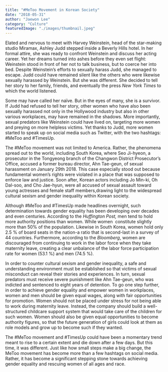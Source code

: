```yaml
---
title: "#MeToo Movement in Korean Society"
date: "2018-05-31"
author: "Jaewon Lee"
category: "Culture"
featuredImage: "./images/thumbnail.jpeg"
---
```


Elated and nervous to meet with Harvey Weinstein, head of the star-making studio Miramax, Ashley Judd stepped inside a Beverly Hills hotel. In her formal attire, she was ready to confront Weinstein and discuss her acting career. Yet her dreams turned into ashes before they even set flight: Weinstein stood in front of her not to talk business, but to coerce her into bed. Despite Weinstein’s efforts to sexually harass Judd, she managed to escape. Judd could have remained silent like the others who were likewise sexually harassed by Weinstein. But she was different. She decided to tell her story to her family, friends, and eventually the press _New York Times_ to which the world listened.

Some may have called her naïve. But in the eyes of many, she is a survivor. If Judd had refused to tell her story, other women who have also been sexually harassed not only in the Hollywood industry but also in other various workplaces, may have remained in the shadows. More importantly, sexual predators like Weinstein could have lived on, targeting more women and preying on more helpless victims. Yet thanks to Judd, more women started to speak up on social media such as Twitter, with the two hashtags: #MeToo and #TimesUp.

The #MeToo movement was not limited to America. Rather, the phenomena spread out to the world, including South Korea, where Seo Ji-hyeon, a prosecutor in the Tongyeong branch of the Changwon District Prosecutor’s Office, accused a former bureau director, Ahn Tae-geun, of sexual harassment on January 29th 2018. This case especially stood out because fundamental women’s rights were violated in a place that was supposed to enforce law and justice. Soon after, Korean actors including Jo Min-ki, Oh Dal-soo, and Cho Jae-hyun, were all accused of sexual assault toward young actresses and female staff members,drawing light to the widespread cultural sexism and gender inequality within Korean society.

Although #MeToo and #TimesUp made headlines overnight, such determination towards gender equality has been developing over decades and even centuries. According to the _Huffington Post,_ men tend to hold more authority positions than women. While women  constitute slightly more than 50% of the population. Likewise in South Korea, women hold only 2.5 % of board seats in the nation-a ratio that is second-last in a survey of 44 countries. Furthermore, according to the _Bloomberg_, women are discouraged from continuing to work in the labor force when they take maternity leave, creating a clear unbalance of the labor force participation rate for women (53.1 %) and men (74.5 %).

In order to counter cultural sexism and gender inequality, a safe and understanding environment must be established so that victims of sexual misconduct can reveal their stories and experiences. In turn, sexual predators must receive severe punishment like Ahn Tae-geun, who was indicted and sentenced to eight years of detention. To go one step further, in order to achieve gender equality and empower women in workplaces, women and men should be given equal wages, along with fair opportunities for promotion. Women should not be placed under stress for not being able to work during maternity leave. Instead, the company should build a well-structured childcare support system that would take care of the children for such women. Women should also be given equal opportunities to become authority figures, so that the future generation of girls could look at them as role models and grow up to become such if they wanted.

The #MeToo movement and #TimesUp could have been a momentary trend meant to rise to a certain extent and die down after a few days. But this time, it was different. Just like how small steps make a big change, the MeToo movement has become more than a few hashtags on social media. Rather, it has become a significant stepping stone towards achieving gender equality and rescuing women of all ages and race.
